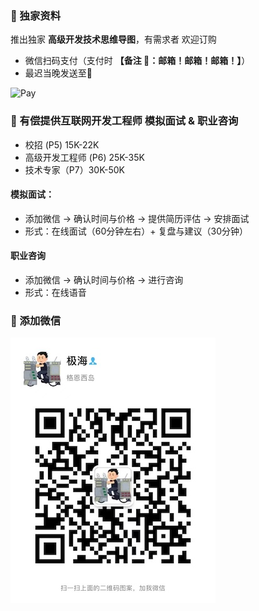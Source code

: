 ### ️🌟 独家资料
推出独家 **高级开发技术思维导图**，有需求者 欢迎订购
- 微信扫码支付（支付时 **【备注 📮：邮箱！邮箱！邮箱！】**） 
- 最迟当晚发送至📮

![Pay](img/PaymentCode.jpeg)

###  🌟 有偿提供互联网开发工程师 模拟面试 & 职业咨询
- 校招 (P5)  15K-22K <br>
- 高级开发工程师 (P6) 25K-35K <br>
- 技术专家（P7）30K-50K <br>

#### 模拟面试：
- 添加微信 -> 确认时间与价格 -> 提供简历评估 -> 安排面试
- 形式：在线面试（60分钟左右）+ 复盘与建议（30分钟）

#### 职业咨询
- 添加微信 -> 确认时间与价格 -> 进行咨询
- 形式：在线语音


### 🌟 添加微信
![weChat](img/weChat.jpeg)
